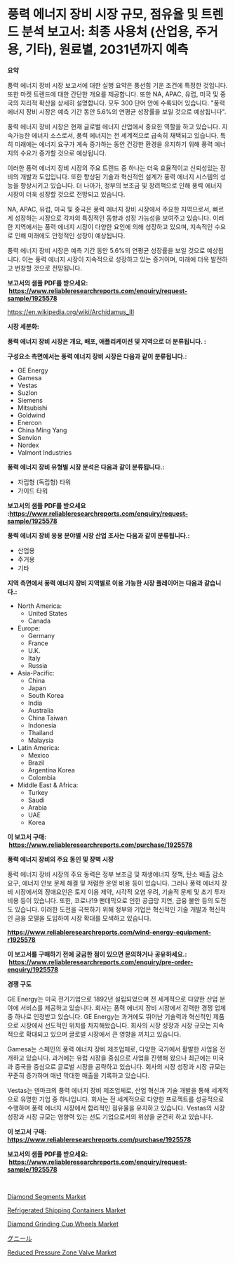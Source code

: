 <p><h1>풍력 에너지 장비 시장 규모, 점유율 및 트렌드 분석 보고서: 최종 사용처 (산업용, 주거용, 기타), 원료별, 2031년까지 예측</h1></p><p><strong>요약</strong></p>
<p><p>풍력 에너지 장비 시장 보고서에 대한 실행 요약은 풍선힘 기운 조건에 특정한 것입니다. 또한 마켓 트렌드에 대한 간단한 개요를 제공합니다. 또한 NA, APAC, 유럽, 미국 및 중국의 지리적 확산을 상세히 설명합니다. 모두 300 단어 안에 수록되어 있습니다. "풍력 에너지 장비 시장은 예측 기간 동안 5.6%의 연평균 성장률을 보일 것으로 예상됩니다".</p><p>풍력 에너지 장비 시장은 현재 글로벌 에너지 산업에서 중요한 역할을 하고 있습니다. 지속가능한 에너지 소스로서, 풍력 에너지는 전 세계적으로 급속히 채택되고 있습니다. 특히 미래에는 에너지 요구가 계속 증가하는 동안 건강한 환경을 유지하기 위해 풍력 에너지의 수요가 증가할 것으로 예상됩니다.</p><p>이러한 풍력 에너지 장비 시장의 주요 트렌드 중 하나는 더욱 효율적이고 신뢰성있는 장비의 개발과 도입입니다. 또한 향상된 기술과 혁신적인 설계가 풍력 에너지 시스템의 성능을 향상시키고 있습니다. 더 나아가, 정부의 보조금 및 장려책으로 인해 풍력 에너지 시장이 더욱 성장할 것으로 전망되고 있습니다.</p><p>NA, APAC, 유럽, 미국 및 중국은 풍력 에너지 장비 시장에서 주요한 지역으로서, 빠르게 성장하는 시장으로 각자의 특징적인 동향과 성장 가능성을 보여주고 있습니다. 이러한 지역에서는 풍력 에너지 시장이 다양한 요인에 의해 성장하고 있으며, 지속적인 수요로 인해 미래에도 안정적인 성장이 예상됩니다.</p><p>풍력 에너지 장비 시장은 예측 기간 동안 5.6%의 연평균 성장률을 보일 것으로 예상됩니다. 이는 풍력 에너지 시장이 지속적으로 성장하고 있는 증거이며, 미래에 더욱 발전하고 번창할 것으로 전망됩니다.</p></p>
<p><strong>보고서의 샘플 PDF를 받으세요: &nbsp;<a href="https://www.reliableresearchreports.com/enquiry/request-sample/1925578">https://www.reliableresearchreports.com/enquiry/request-sample/1925578</a></strong></p>
<p><a href="https://en.wikipedia.org/wiki/Archidamus_III">https://en.wikipedia.org/wiki/Archidamus_III</a></p>
<p><strong>시장 세분화:</strong></p>
<p><strong> 풍력 에너지 장비 시장은 개요, 배포, 애플리케이션 및 지역으로 더 분류됩니다. :</strong></p>
<p><strong>구성요소 측면에서는 풍력 에너지 장비 시장은 다음과 같이 분류됩니다.:</strong></p>
<p><ul><li>GE Energy</li><li>Gamesa</li><li>Vestas</li><li>Suzlon</li><li>Siemens</li><li>Mitsubishi</li><li>Goldwind</li><li>Enercon</li><li>China Ming Yang</li><li>Senvion</li><li>Nordex</li><li>Valmont Industries</li></ul></p>
<p><strong> 풍력 에너지 장비 유형별 시장 분석은 다음과 같이 분류됩니다.:</strong></p>
<p><ul><li>자립형 (독립형) 타워</li><li>가이드 타워</li></ul></p>
<p><strong>보고서의 샘플 PDF를 받으세요 :<a href="https://www.reliableresearchreports.com/enquiry/request-sample/1925578">https://www.reliableresearchreports.com/enquiry/request-sample/1925578</a></strong></p>
<p><strong> 풍력 에너지 장비 응용 분야별 시장 산업 조사는 다음과 같이 분류됩니다.:</strong></p>
<p><ul><li>산업용</li><li>주거용</li><li>기타</li></ul></p>
<p><strong>지역 측면에서 풍력 에너지 장비 지역별로 이용 가능한 시장 플레이어는 다음과 같습니다.:</strong></p>
<p><ul>
    <li>
        North America:
        <ul>
            <li>United States</li>
            <li>Canada</li>
        </ul>
    </li>
    <li>
        Europe:
        <ul>
            <li>Germany</li>
            <li>France</li>
            <li>U.K.</li>
            <li>Italy</li>
            <li>Russia</li>
        </ul>
    </li>
    <li>
        Asia-Pacific:
        <ul>
            <li>China</li>
            <li>Japan</li>
            <li>South Korea</li>
            <li>India</li>
            <li>Australia</li>
            <li>China Taiwan</li>
            <li>Indonesia</li>
            <li>Thailand</li>
            <li>Malaysia</li>
        </ul>
    </li>
    <li>
        Latin America:
        <ul>
            <li>Mexico</li>
            <li>Brazil</li>
            <li>Argentina Korea</li>
            <li>Colombia</li>
        </ul>
    </li>
    <li>
        Middle East & Africa:
        <ul>
            <li>Turkey</li>
            <li>Saudi</li>
            <li>Arabia</li>
            <li>UAE</li>
            <li>Korea</li>
        </ul>
    </li>
    </ul></p>
<p><strong>이 보고서 구매: &nbsp;<a href="https://www.reliableresearchreports.com/purchase/1925578">https://www.reliableresearchreports.com/purchase/1925578</a></strong></p>
<p><strong>풍력 에너지 장비의 주요 동인 및 장벽 시장</strong></p>
<p><p>풍력 에너지 장비 시장의 주요 동력은 정부 보조금 및 재생에너지 정책, 탄소 배출 감소 요구, 에너지 안보 문제 해결 및 저렴한 운영 비용 등이 있습니다. 그러나 풍력 에너지 장비 시장에서의 장애요인은 토지 이용 제약, 시각적 오염 우려, 기술적 문제 및 초기 투자 비용 등이 있습니다. 또한, 코로나19 팬데믹으로 인한 공급망 지연, 금융 불안 등의 도전도 있습니다. 이러한 도전을 극복하기 위해 정부와 기업은 혁신적인 기술 개발과 혁신적인 금융 모델을 도입하여 시장 확대를 모색하고 있습니다.</p></p>
<p><strong><a href="https://www.reliableresearchreports.com/wind-energy-equipment-r1925578">https://www.reliableresearchreports.com/wind-energy-equipment-r1925578</a></strong></p>
<p><strong>이 보고서를 구매하기 전에 궁금한 점이 있으면 문의하거나 공유하세요.: &nbsp;<a href="https://www.reliableresearchreports.com/enquiry/pre-order-enquiry/1925578">https://www.reliableresearchreports.com/enquiry/pre-order-enquiry/1925578</a></strong></p>
<p><strong>경쟁 구도</strong></p>
<p><p>GE Energy는 미국 전기기업으로 1892년 설립되었으며 전 세계적으로 다양한 산업 분야에 서비스를 제공하고 있습니다. 회사는 풍력 에너지 장비 시장에서 강력한 경쟁 업체 중 하나로 인정받고 있습니다. GE Energy는 과거에도 뛰어난 기술력과 혁신적인 제품으로 시장에서 선도적인 위치를 차지해왔습니다. 회사의 시장 성장과 시장 규모는 지속적으로 확대되고 있으며 글로벌 시장에서 큰 영향을 끼치고 있습니다.</p><p>Gamesa는 스페인의 풍력 에너지 장비 제조업체로, 다양한 국가에서 활발한 사업을 전개하고 있습니다. 과거에는 유럽 시장을 중심으로 사업을 진행해 왔으나 최근에는 미국과 중국을 중심으로 글로벌 시장을 공략하고 있습니다. 회사의 시장 성장과 시장 규모는 꾸준히 증가하며 매년 막대한 매출을 기록하고 있습니다.</p><p>Vestas는 덴마크의 풍력 에너지 장비 제조업체로, 산업 혁신과 기술 개발을 통해 세계적으로 유명한 기업 중 하나입니다. 회사는 전 세계적으로 다양한 프로젝트를 성공적으로 수행하며 풍력 에너지 시장에서 합리적인 점유율을 유지하고 있습니다. Vestas의 시장 성장과 시장 규모는 영향력 있는 선도 기업으로서의 위상을 굳건히 하고 있습니다.</p></p>
<p><strong>이 보고서 구매: &nbsp; <a href="https://www.reliableresearchreports.com/purchase/1925578">https://www.reliableresearchreports.com/purchase/1925578</a></strong></p>
<p><strong>보고서의 샘플 PDF를 받으세요: &nbsp;<a href="https://www.reliableresearchreports.com/enquiry/request-sample/1925578">https://www.reliableresearchreports.com/enquiry/request-sample/1925578</a></strong><strong></strong></p>
<p>&nbsp;</p>
<p><p><a href="https://issuu.com/reportprime-2/docs/diamond-segments-market-size-2030.pptx">Diamond Segments Market</a></p><p><a href="https://github.com/vregtldg37/Market-Research-Report-List-1/blob/main/refrigerated-shipping-containers-market.md">Refrigerated Shipping Containers Market</a></p><p><a href="https://issuu.com/reportprime-2/docs/diamond-grinding-cup-wheels-market-size-2030.pptx">Diamond Grinding Cup Wheels Market</a></p><p><a href="https://github.com/roulaayoub-saad/Market-Research-Report-List-2/blob/main/3798141160440.md">グニール</a></p><p><a href="https://github.com/syaifulanwaramsyori/Market-Research-Report-List-1/blob/main/reduced-pressure-zone-valve-market.md">Reduced Pressure Zone Valve Market</a></p></p>